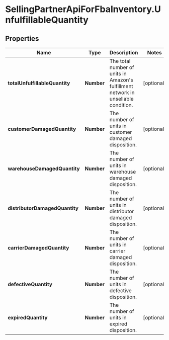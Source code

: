 # SellingPartnerApiForFbaInventory.UnfulfillableQuantity

## Properties

Name | Type | Description | Notes
------------ | ------------- | ------------- | -------------
**totalUnfulfillableQuantity** | **Number** | The total number of units in Amazon&#39;s fulfillment network in unsellable condition. | [optional] 
**customerDamagedQuantity** | **Number** | The number of units in customer damaged disposition. | [optional] 
**warehouseDamagedQuantity** | **Number** | The number of units in warehouse damaged disposition. | [optional] 
**distributorDamagedQuantity** | **Number** | The number of units in distributor damaged disposition. | [optional] 
**carrierDamagedQuantity** | **Number** | The number of units in carrier damaged disposition. | [optional] 
**defectiveQuantity** | **Number** | The number of units in defective disposition. | [optional] 
**expiredQuantity** | **Number** | The number of units in expired disposition. | [optional] 


